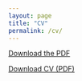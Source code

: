 ```yaml
---
layout: page
title: "CV"
permalink: /cv/
---
```

[Download the PDF](./assets/CV.pdf)

<object data="{{ '/assets/Clement_CV.pdf' | relative_url }}" type="application/pdf" width="100%" height="900">
  <a href="{{ '/assets/Clement_CV.pdf' | relative_url }}">Download CV (PDF)</a>
</object>
